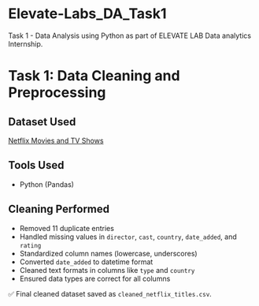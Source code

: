 # Elevate-Labs_DA_Task1
Task 1 - Data Analysis using Python as part of ELEVATE LAB  Data analytics Internship.
# Task 1: Data Cleaning and Preprocessing

## Dataset Used
[Netflix Movies and TV Shows](https://www.kaggle.com/datasets/shivamb/netflix-shows)

## Tools Used
- Python (Pandas)

## Cleaning Performed
- Removed 11 duplicate entries
- Handled missing values in `director`, `cast`, `country`, `date_added`, and `rating`
- Standardized column names (lowercase, underscores)
- Converted `date_added` to datetime format
- Cleaned text formats in columns like `type` and `country`
- Ensured data types are correct for all columns

✅ Final cleaned dataset saved as `cleaned_netflix_titles.csv`.
